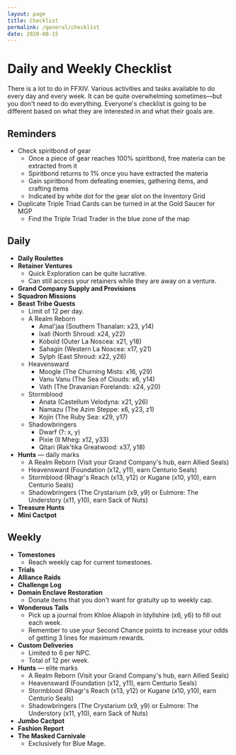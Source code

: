```yaml
---
layout: page
title: Checklist
permalink: /general/checklist
date: 2020-08-15
---
```


# Daily and Weekly Checklist

There is a lot to do in FFXIV. Various activities and tasks available to do every day and every week. It can be quite overwhelming sometimes—but you don't need to do everything. Everyone's checklist is going to be different based on what they are interested in and what their goals are.

## Reminders

- Check spiritbond of gear
  - Once a piece of gear reaches 100% spiritbond, free materia can be extracted from it
  - Spiritbond returns to 1% once you have extracted the materia
  - Gain spiritbond from defeating enemies, gathering items, and crafting items
  - Indicated by white dot for the gear slot on the Inventory Grid
- Duplicate Triple Triad Cards can be turned in at the Gold Saucer for MGP
  - Find the Triple Triad Trader in the blue zone of the map

## Daily

- **Daily Roulettes**
- **Retainer Ventures**
  - Quick Exploration can be quite lucrative.
  - Can still access your retainers while they are away on a venture.
- **Grand Company Supply and Provisions**
- **Squadron Missions**
- **Beast Tribe Quests**
  - Limit of 12 per day.
  - A Realm Reborn
    - Amal'jaa (Southern Thanalan: x23, y14)
    - Ixali (North Shroud: x24, y22)
    - Kobold (Outer La Noscea: x21, y18)
    - Sahagin (Western La Noscea: x17, y21)
    - Sylph (East Shroud: x22, y26)
  - Heavensward
    - Moogle (The Churning Mists: x16, y29)
    - Vanu Vanu (The Sea of Clouds: x6, y14)
    - Vath (The Dravanian Forelands: x24, y20)
  - Stormblood
    - Anata (Castellum Velodyna: x21, y26)
    - Namazu (The Azim Steppe: x6, y23, z1)
    - Kojin (The Ruby Sea: x29, y17)
  - Shadowbringers
    - Dwarf (?: x, y)
    - Pixie (Il Mheg: x12, y33)
    - Qitari (Rak'tika Greatwood: x37, y18)
- **Hunts** — daily marks
  - A Realm Reborn (Visit your Grand Company's hub, earn Allied Seals)
  - Heavensward (Foundation (x12, y11), earn Centurio Seals)
  - Stormblood (Rhagr's Reach (x13, y12) or Kugane (x10, y10), earn Centurio Seals)
  - Shadowbringers (The Crystarium (x9, y9) or Eulmore: The Understory (x11, y10), earn Sack of Nuts)
- **Treasure Hunts**
- **Mini Cactpot**

## Weekly

- **Tomestones**
  - Reach weekly cap for current tomestones.
- **Trials**
- **Alliance Raids**
- **Challenge Log**
- **Domain Enclave Restoration**
  - Donate items that you don't want for gratuity up to weekly cap.
- **Wonderous Tails**
  - Pick up a journal from Khloe Aliapoh in Idyllshire (x6, y6) to fill out each week.
  - Remember to use your Second Chance points to increase your odds of getting 3 lines for maximum rewards.
- **Custom Deliveries**
  - Limited to 6 per NPC.
  - Total of 12 per week.
- **Hunts** — elite marks
  - A Realm Reborn (Visit your Grand Company's hub, earn Allied Seals)
  - Heavensward (Foundation (x12, y11), earn Centurio Seals)
  - Stormblood (Rhagr's Reach (x13, y12) or Kugane (x10, y10), earn Centurio Seals)
  - Shadowbringers (The Crystarium (x9, y9) or Eulmore: The Understory (x11, y10), earn Sack of Nuts)
- **Jumbo Cactpot**
- **Fashion Report**
- **The Masked Carnivale**
  - Exclusively for Blue Mage.

